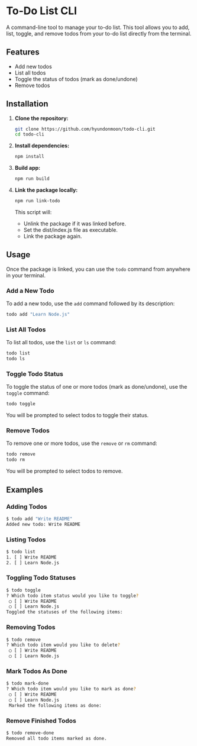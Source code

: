 # To-Do List CLI

A command-line tool to manage your to-do list. This tool allows you to add, list, toggle, and remove todos from your to-do list directly from the terminal.

## Features

- Add new todos
- List all todos
- Toggle the status of todos (mark as done/undone)
- Remove todos

## Installation

1. **Clone the repository:**

   ```bash
   git clone https://github.com/hyundonmoon/todo-cli.git
   cd todo-cli
   ```

2. **Install dependencies:**

   ```bash
   npm install
   ```

3. **Build app:**

   ```bash
   npm run build
   ```

4. **Link the package locally:**

   ```bash
   npm run link-todo
   ```

   This script will:

   - Unlink the package if it was linked before.
   - Set the dist/index.js file as executable.
   - Link the package again.

## Usage

Once the package is linked, you can use the `todo` command from anywhere in your terminal.

### Add a New Todo

To add a new todo, use the `add` command followed by its description:

```bash
todo add "Learn Node.js"
```

### List All Todos

To list all todos, use the `list` or `ls` command:

```bash
todo list
todo ls
```

### Toggle Todo Status

To toggle the status of one or more todos (mark as done/undone), use the `toggle` command:

```bash
todo toggle
```

You will be prompted to select todos to toggle their status.

### Remove Todos

To remove one or more todos, use the `remove` or `rm` command:

```bash
todo remove
todo rm
```

You will be prompted to select todos to remove.

## Examples

### Adding Todos

```bash
$ todo add "Write README"
Added new todo: Write README
```

### Listing Todos

```bash
$ todo list
1. [ ] Write README
2. [ ] Learn Node.js
```

### Toggling Todo Statuses

```bash
$ todo toggle
? Which todo item status would you like to toggle?
 ◯ [ ] Write README
 ◯ [ ] Learn Node.js
Toggled the statuses of the following items:
```

### Removing Todos

```bash
$ todo remove
? Which todo item would you like to delete?
 ◯ [ ] Write README
 ◯ [ ] Learn Node.js
```

### Mark Todos As Done

```bash
$ todo mark-done
? Which todo item would you like to mark as done?
 ◯ [ ] Write README
 ◯ [ ] Learn Node.js
 Marked the following items as done:
```

### Remove Finished Todos

```bash
$ todo remove-done
Removed all todo items marked as done.
```
